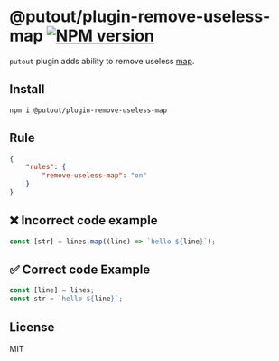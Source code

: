 # @putout/plugin-remove-useless-map [![NPM version][NPMIMGURL]][NPMURL]

[NPMIMGURL]: https://img.shields.io/npm/v/@putout/plugin-remove-useless-map.svg?style=flat&longCache=true
[NPMURL]: https://npmjs.org/package/@putout/plugin-remove-useless-map"npm"

`putout` plugin adds ability to remove useless [map](https://developer.mozilla.org/en-US/docs/Web/JavaScript/Reference/Global_Objects/Array/map).

## Install

```
npm i @putout/plugin-remove-useless-map
```

## Rule

```json
{
    "rules": {
        "remove-useless-map": "on"
    }
}
```

## ❌ Incorrect code example

```js
const [str] = lines.map((line) => `hello ${line}`);
```

## ✅ Correct code Example

```js
const [line] = lines;
const str = `hello ${line}`;
```

## License

MIT
